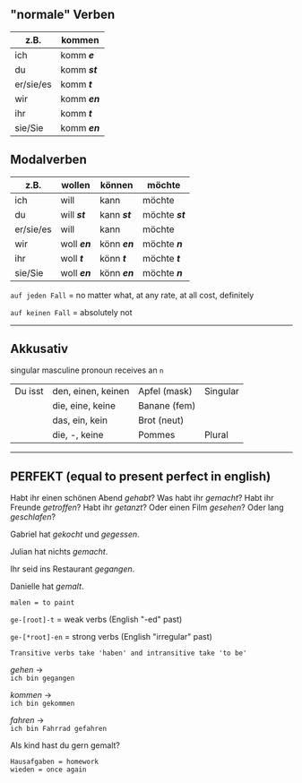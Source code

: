 ## "normale" Verben

| z.B.      | kommen        |
| --------- | ------------- |
| ich       | komm _**e**_  |
| du        | komm _**st**_ |
| er/sie/es | komm _**t**_  |
| wir       | komm _**en**_ |
| ihr       | komm _**t**_  |
| sie/Sie   | komm _**en**_ |

## Modalverben

| z.B.      | wollen        | können        | möchte          |
| --------- | ------------- | ------------- | --------------- |
| ich       | will          | kann          | möchte          |
| du        | will _**st**_ | kann _**st**_ | möchte _**st**_ |
| er/sie/es | will          | kann          | möchte          |
| wir       | woll _**en**_ | könn _**en**_ | möchte _**n**_  |
| ihr       | woll _**t**_  | könn _**t**_  | möchte _**t**_  |
| sie/Sie   | woll _**en**_ | könn _**en**_ | möchte _**n**_  |

`auf jeden Fall` = no matter what, at any rate, at all cost, definitely

`auf keinen Fall` = absolutely not

___

## Akkusativ

singular masculine pronoun receives an `n`

|         |                    |              |          |
| ------- | ------------------ | ------------ | -------- |
| Du isst | den, einen, keinen | Apfel (mask) | Singular |
|         | die, eine, keine   | Banane (fem) |          |
|         | das, ein, kein     | Brot (neut)  |          |
|         | die, -, keine      | Pommes       | Plural   |

___

## PERFEKT (equal to present perfect in english)

Habt ihr einen schönen Abend *gehabt*? Was habt ihr *gemacht*? Habt ihr Freunde *getroffen*? Habt ihr *getanzt*? Oder einen Film *gesehen*? Oder lang *geschlafen*?

Gabriel hat *gekocht* und *gegessen*.

Julian hat nichts *gemacht*.

Ihr seid ins Restaurant *gegangen*.

Danielle hat *gemalt*.

    malen = to paint

`ge-[root]-t` = weak verbs (English "-ed" past)

`ge-[*root]-en` = strong verbs (English "irregular" past)

    Transitive verbs take 'haben' and intransitive take 'to be'

*gehen* -> \
`ich bin gegangen`

*kommen* -> \
`ich bin gekommen`

*fahren* -> \
`ich bin Fahrrad gefahren`

Als kind hast du gern gemalt?

    Hausafgaben = homework
    wieden = once again

